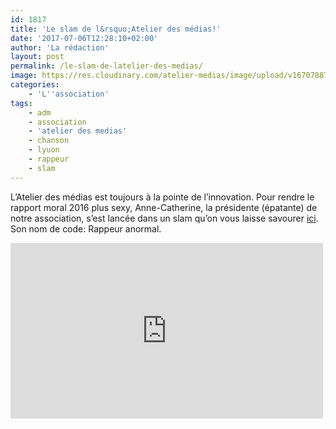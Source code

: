 ```yaml
---
id: 1817
title: 'Le slam de l&rsquo;Atelier des médias!'
date: '2017-07-06T12:28:10+02:00'
author: 'La rédaction'
layout: post
permalink: /le-slam-de-latelier-des-medias/
image: https://res.cloudinary.com/atelier-medias/image/upload/v1670788756/blog/a8dfcjuwx4fjdlyzxqeo.jpg
categories:
    - 'L''association'
tags:
    - adm
    - association
    - 'atelier des medias'
    - chanson
    - lyuon
    - rappeur
    - slam
---
```


L’Atelier des médias est toujours à la pointe de l’innovation. Pour rendre le rapport moral 2016 plus sexy, Anne-Catherine, la présidente (épatante) de notre association, s’est lancée dans un slam qu’on vous laisse savourer [ici](https://www.youtube.com/watch?v=oIarLpGKLcQ). Son nom de code: Rappeur anormal.

<iframe allow="accelerometer; autoplay; clipboard-write; encrypted-media; gyroscope; picture-in-picture" allowfullscreen="" frameborder="0" height="281" src="https://www.youtube.com/embed/oIarLpGKLcQ?feature=oembed" title="rapport moral de rappeur anormal - AG Juin 2017" width="500"></iframe>
